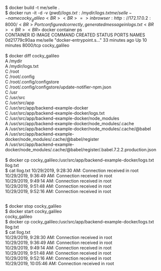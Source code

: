 
$ docker build -t me/selle .
<BR>$ docker run -it -d -v $(pwd)/logs.txt:/mydir/logs.txt me/selle --name cocky_galileo
<BR>
<BR>=> in browser: http://172.17.0.2:8000/
<BR>Port configured correctly, generated message in logs.txt
<BR>
<BR>
<BR>$ docker container ps
<BR>CONTAINER ID        IMAGE               COMMAND                  CREATED             STATUS              PORTS               NAMES
<BR>0d21779c90aa        me/selle            "docker-entrypoint.s…"   33 minutes ago      Up 10 minutes       8000/tcp            cocky_galileo
<BR>
<BR>$ docker diff  cocky_galileo
<BR>A /mydir
<BR>A /mydir/logs.txt
<BR>C /root
<BR>C /root/.config
<BR>C /root/.config/configstore
<BR>C /root/.config/configstore/update-notifier-npm.json
<BR>C /usr
<BR>C /usr/src
<BR>C /usr/src/app
<BR>C /usr/src/app/backend-example-docker
<BR>C /usr/src/app/backend-example-docker/logs.txt
<BR>C /usr/src/app/backend-example-docker/node_modules
<BR>A /usr/src/app/backend-example-docker/node_modules/.cache
<BR>A /usr/src/app/backend-example-docker/node_modules/.cache/@babel
<BR>A /usr/src/app/backend-example-docker/node_modules/.cache/@babel/register
<BR>A /usr/src/app/backend-example-docker/node_modules/.cache/@babel/register/.babel.7.2.2.production.json
<BR>
<BR>$ docker cp cocky_galileo:/usr/src/app/backend-example-docker/logs.txt llog.txt
<BR>$ cat llog.txt
10/29/2019, 9:28:30 AM: Connection received in root
<BR>10/29/2019, 9:36:49 AM: Connection received in root
<BR>10/29/2019, 9:49:14 AM: Connection received in root
<BR>10/29/2019, 9:51:48 AM: Connection received in root
<BR>10/29/2019, 9:52:16 AM: Connection received in root

<BR>$ docker stop cocky_galileo
<BR>$ docker start cocky_galileo
<BR>cocky_galileo
<BR>$ docker cp cocky_galileo:/usr/src/app/backend-example-docker/logs.txt llog.txt
<BR>$ cat llog.txt
<BR>10/29/2019, 9:28:30 AM: Connection received in root
<BR>10/29/2019, 9:36:49 AM: Connection received in root
<BR>10/29/2019, 9:49:14 AM: Connection received in root
<BR>10/29/2019, 9:51:48 AM: Connection received in root
<BR>10/29/2019, 9:52:16 AM: Connection received in root
<BR>10/29/2019, 10:05:46 AM: Connection received in root


